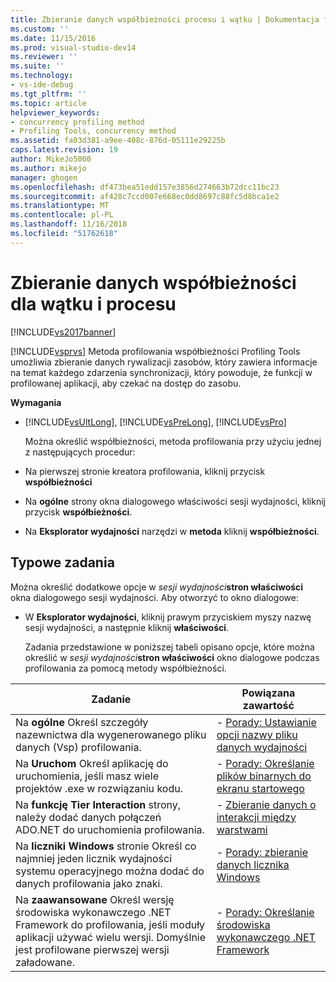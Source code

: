 ```yaml
---
title: Zbieranie danych współbieżności procesu i wątku | Dokumentacja firmy Microsoft
ms.custom: ''
ms.date: 11/15/2016
ms.prod: visual-studio-dev14
ms.reviewer: ''
ms.suite: ''
ms.technology:
- vs-ide-debug
ms.tgt_pltfrm: ''
ms.topic: article
helpviewer_keywords:
- concurrency profiling method
- Profiling Tools, concurrency method
ms.assetid: fa03d381-a9ee-408c-876d-05111e29225b
caps.latest.revision: 19
author: MikeJo5000
ms.author: mikejo
manager: ghogen
ms.openlocfilehash: df473bea51edd157e3856d274663b72dcc11bc23
ms.sourcegitcommit: af428c7ccd007e668ec0dd8697c88fc5d8bca1e2
ms.translationtype: MT
ms.contentlocale: pl-PL
ms.lasthandoff: 11/16/2018
ms.locfileid: "51762618"
---
```

# <a name="collecting-thread-and-process-concurrency-data"></a>Zbieranie danych współbieżności dla wątku i procesu
[!INCLUDE[vs2017banner](../includes/vs2017banner.md)]

[!INCLUDE[vsprvs](../includes/vsprvs-md.md)] Metoda profilowania współbieżności Profiling Tools umożliwia zbieranie danych rywalizacji zasobów, który zawiera informacje na temat każdego zdarzenia synchronizacji, który powoduje, że funkcji w profilowanej aplikacji, aby czekać na dostęp do zasobu.  
  
 **Wymagania**  
  
- [!INCLUDE[vsUltLong](../includes/vsultlong-md.md)], [!INCLUDE[vsPreLong](../includes/vsprelong-md.md)], [!INCLUDE[vsPro](../includes/vspro-md.md)]  
  
  Można określić współbieżności, metoda profilowania przy użyciu jednej z następujących procedur:  
  
- Na pierwszej stronie kreatora profilowania, kliknij przycisk **współbieżności**  
  
- Na **ogólne** strony okna dialogowego właściwości sesji wydajności, kliknij przycisk **współbieżności**.  
  
- Na **Eksplorator wydajności** narzędzi w **metoda** kliknij **współbieżności**.  
  
## <a name="common-tasks"></a>Typowe zadania  
 Można określić dodatkowe opcje w _sesji wydajności_**stron właściwości** okna dialogowego sesji wydajności. Aby otworzyć to okno dialogowe:  
  
- W **Eksplorator wydajności**, kliknij prawym przyciskiem myszy nazwę sesji wydajności, a następnie kliknij **właściwości**.  
  
  Zadania przedstawione w poniższej tabeli opisano opcje, które można określić w _sesji wydajności_**stron właściwości** okno dialogowe podczas profilowania za pomocą metody współbieżności.  
  
|Zadanie|Powiązana zawartość|  
|----------|---------------------|  
|Na **ogólne** Określ szczegóły nazewnictwa dla wygenerowanego pliku danych (Vsp) profilowania.|-   [Porady: Ustawianie opcji nazwy pliku danych wydajności](../profiling/how-to-set-performance-data-file-name-options.md)|  
|Na **Uruchom** Określ aplikację do uruchomienia, jeśli masz wiele projektów .exe w rozwiązaniu kodu.|-   [Porady: Określanie plików binarnych do ekranu startowego](../profiling/how-to-specify-the-binary-to-start.md)|  
|Na **funkcję Tier Interaction** strony, należy dodać danych połączeń ADO.NET do uruchomienia profilowania.|-   [Zbieranie danych o interakcji między warstwami](../profiling/collecting-tier-interaction-data.md)|  
|Na **liczniki Windows** stronie Określ co najmniej jeden licznik wydajności systemu operacyjnego można dodać do danych profilowania jako znaki.|-   [Porady: zbieranie danych licznika Windows](../profiling/how-to-collect-windows-counter-data.md)|  
|Na **zaawansowane** Określ wersję środowiska wykonawczego .NET Framework do profilowania, jeśli moduły aplikacji używać wielu wersji. Domyślnie jest profilowane pierwszej wersji załadowane.|-   [Porady: Określanie środowiska wykonawczego .NET Framework](../profiling/how-to-specify-the-dotnet-framework-runtime.md)|



